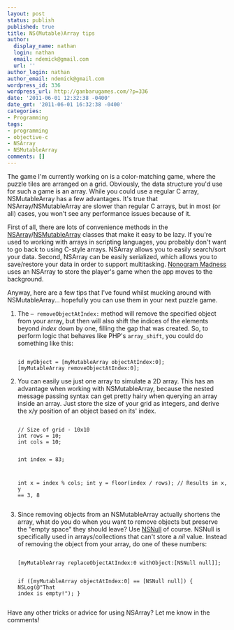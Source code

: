 ```yaml
---
layout: post
status: publish
published: true
title: NS(Mutable)Array tips
author:
  display_name: nathan
  login: nathan
  email: ndemick@gmail.com
  url: ''
author_login: nathan
author_email: ndemick@gmail.com
wordpress_id: 336
wordpress_url: http://ganbarugames.com/?p=336
date: '2011-06-01 12:32:38 -0400'
date_gmt: '2011-06-01 16:32:38 -0400'
categories:
- Programming
tags:
- programming
- objective-c
- NSArray
- NSMutableArray
comments: []
---
```

The game I'm currently working on is a color-matching game, where the puzzle tiles are arranged on a grid. Obviously, the data structure you'd use for such a game is an array. While you could use a regular C array, NSMutableArray has a few advantages. It's true that NSArray/NSMutableArray are slower than regular C arrays, but in most (or all) cases, you won't see any performance issues because of it.

First of all, there are lots of convenience methods in the [NSArray](http://developer.apple.com/library/ios/#documentation/cocoa/reference/foundation/Classes/NSArray_Class/NSArray.html)/[NSMutableArray](http://developer.apple.com/library/mac/#documentation/Cocoa/Reference/Foundation/Classes/NSMutableArray_Class/Reference/Reference.html) classes that make it easy to be lazy. If you're used to working with arrays in scripting languages, you probably don't want to go back to using C-style arrays. NSArray allows you to easily search/sort your data. Second, NSArray can be easily serialized, which allows you to save/restore your data in order to support multitasking. [Nonogram Madness](http://ganbarugames.com/nonogram/) uses an NSArray to store the player's game when the app moves to the background.

Anyway, here are a few tips that I've found whilst mucking around with NSMutableArray... hopefully you can use them in your next puzzle game.

<ol>
<li>The <code>– removeObjectAtIndex:</code> method will remove the specified object from your array, but then will also shift the indices of the elements beyond <em>index</em> down by one, filling the gap that was created. So, to perform logic that behaves like PHP's <code>array_shift</code>, you could do something like this:
<pre><code class="language-ruby">
id myObject = [myMutableArray objectAtIndex:0];
[myMutableArray removeObjectAtIndex:0];
</code></pre>
</li>

<li>You can easily use just one array to simulate a 2D array. This has an advantage when working with NSMutableArray, because the nested message passing syntax can get pretty hairy when querying an array inside an array. Just store the size of your grid as integers, and derive the x/y position of an object based on its' index.
<pre><code class="language-ruby">
// Size of grid - 10x10
int rows = 10;
int cols = 10;

int index = 83;

int x = index % cols;
int y = floor(index / rows);
// Results in x, y == 3, 8
</code></pre>
</li>

<li>Since removing objects from an NSMutableArray actually shortens the array, what do you do when you want to remove objects but preserve the "empty space" they should leave? Use <a href="http://developer.apple.com/library/mac/#documentation/Cocoa/Conceptual/NumbersandValues/Articles/Null.html">NSNull</a> of course. NSNull is specifically used in arrays/collections that can't store a <em>nil</em> value. Instead of removing the object from your array, do one of these numbers:
<pre><code class="language-ruby">
[myMutableArray replaceObjectAtIndex:0 withObject:[NSNull null]];

if ([myMutableArray objectAtIndex:0] == [NSNull null])
{
    NSLog(@"That index is empty!");
}
</code></pre>
</li>
</ol>

Have any other tricks or advice for using NSArray? Let me know in the comments!

